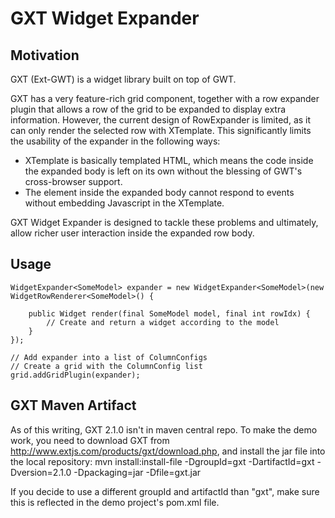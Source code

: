 # GXT Widget Expander #

## Motivation ##
GXT (Ext-GWT) is a widget library built on top of GWT.

GXT has a very feature-rich grid component, together with a row expander plugin that allows a row of the grid to be expanded to display extra information.
However, the current design of RowExpander is limited, as it can only render the selected row with XTemplate. This significantly limits the usability of the expander in the following ways:
- XTemplate is basically templated HTML, which means the code inside the expanded body is left on its own without the blessing of GWT's cross-browser support.
- The element inside the expanded body cannot respond to events without embedding Javascript in the XTemplate.

GXT Widget Expander is designed to tackle these problems and ultimately, allow richer user interaction inside the expanded row body.

## Usage ##
    WidgetExpander<SomeModel> expander = new WidgetExpander<SomeModel>(new WidgetRowRenderer<SomeModel>() {

        public Widget render(final SomeModel model, final int rowIdx) {
            // Create and return a widget according to the model
        }
    });

    // Add expander into a list of ColumnConfigs
    // Create a grid with the ColumnConfig list
    grid.addGridPlugin(expander);

## GXT Maven Artifact ##
As of this writing, GXT 2.1.0 isn't in maven central repo. To make the demo work, you need to download GXT from http://www.extjs.com/products/gxt/download.php, and install the jar file into the local repository:
    mvn install:install-file -DgroupId=gxt -DartifactId=gxt -Dversion=2.1.0 -Dpackaging=jar -Dfile=gxt.jar

If you decide to use a different groupId and artifactId than "gxt", make sure this is reflected in the demo project's pom.xml file.
